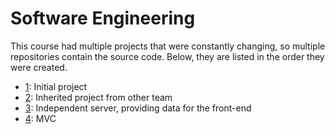 # Software Engineering

This course had multiple projects that were constantly changing, so multiple repositories contain the source code. Below, they are listed in the order they were created.

- [1](https://github.com/mirceamaierean/UBB-SE-2024-SuperbetBeclean): Initial project
- [2](https://github.com/mirceamaierean/UBB-SE-2024-MACROW-SOFTERs): Inherited project from other team
- [3](https://github.com/mirceamaierean/UBB-SE-924-1-server): Independent server, providing data for the front-end
- [4](https://github.com/mirceamaierean/UBB-SE-924-926): MVC

